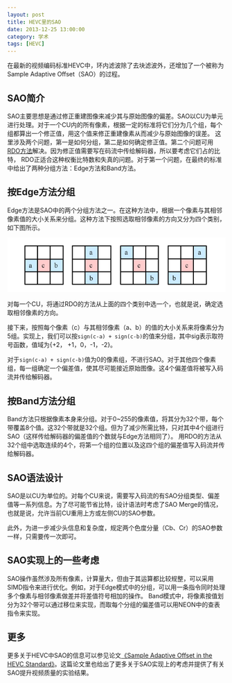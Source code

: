 ```yaml
---
layout: post
title: HEVC里的SAO
date: 2013-12-25 13:00:00
category: 学术
tags: [HEVC]
---
```


在最新的视频编码标准HEVC中，环内滤波除了去块滤波外，还增加了一个被称为Sample Adaptive Offset（SAO）的过程。

<!--more-->

## SAO简介

SAO主要思想是通过修正重建图像来减少其与原始图像的偏差。SAO以CU为单元进行处理。对于一个CU内的所有像素，根据一定的标准将它们分为几个组，每个组都算出一个修正值，用这个值来修正重建像素从而减少与原始图像的误差。
这里涉及两个问题，第一是如何分组，第二是如何确定修正值。第二个问题可用[RDO方法](http://en.wikipedia.org/wiki/Rate%E2%80%93distortion_optimization)解决。因为修正值需要写在码流中传给解码器，所以要考虑它们占的比特，
RDO正适合这种权衡比特数和失真的问题。对于第一个问题，在最终的标准中给出了两种分组方法：Edge方法和Band方法。

## 按Edge方法分组

Edge方法是SAO中的两个分组方法之一。在这种方法中，根据一个像素与其相邻像素值的大小关系来分组。这种方法下按照选取相邻像素的方向又分为四个类别，如下图所示。

![](/images/2013-12-25-sao-edge-class.png)

对每一个CU，将通过RDO的方法从上面的四个类别中选一个，也就是说，确定选取相邻像素的方向。

接下来，按照每个像素（c）与其相邻像素（a、b）的值的大小关系来将像素分为5组。实现上，我们可以按`sign(c-a) + sign(c-b)`的值来分组，其中sig表示取符号函数，值域为{+2， +1，0，-1，-2}。

对于`sign(c-a) + sign(c-b)`值为0的像素组，不进行SAO。对于其他四个像素组，每一组确定一个偏差值，使其尽可能接近原始图像。这4个偏差值将被写入码流并传给解码器。

## 按Band方法分组

Band方法只根据像素本身来分组。对于0~255的像素值，将其分为32个带，每个带覆盖8个值。这32个带就是32个组。但为了减少所需比特，只对其中4个组进行SAO（这样传给解码器的偏差值的个数就与Edge方法相同了）。
用RDO的方法从32个组中选取连续的4个，将第一个组的位置以及这四个组的偏差值写入码流并传给解码器。

## SAO语法设计

SAO是以CU为单位的。对每个CU来说，需要写入码流的有SAO分组类型、偏差值等一系列信息。为了尽可能节省比特，设计语法时考虑了SAO Merge的情况，也就是说，允许当前CU重用上方或左侧CU的SAO参数。

此外，为进一步减少头信息和复杂度，规定两个色度分量（Cb、Cr）的SAO参数一样，只需要传一次即可。

## SAO实现上的一些考虑

SAO操作虽然涉及所有像素，计算量大，但由于其运算都比较规整，可以采用SIMD指令来进行优化。例如，对于Edge模式中的分组，可以用一条指令同时处理多个像素与相邻像素做差并将差值符号相加的操作。
Band模式中，将像素按值划分为32个带可以通过移位来实现，而取每个分组的偏差值可以用NEON中的查表指令来实现。

## 更多

更多关于HEVC中SAO的信息可以参见论文[《Sample Adaptive Offset in the HEVC Standard》](http://ieeexplore.ieee.org/xpl/abstractAuthors.jsp?arnumber=6324411)。这篇论文里也给出了更多关于SAO实现上的考虑并提供了有关SAO提升视频质量的实验结果。
